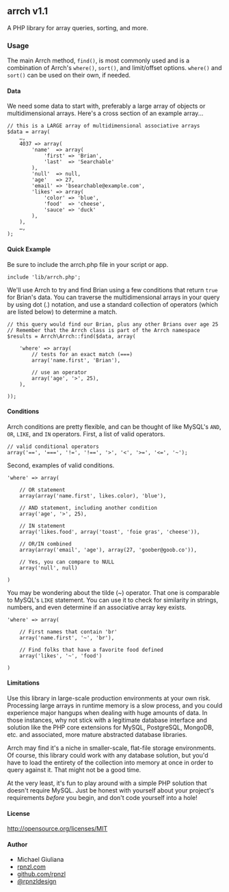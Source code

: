 ## arrch v1.1

A PHP library for array queries, sorting, and more.

### Usage

The main Arrch method, `find()`, is most commonly used and is a combination of Arrch's `where()`, `sort()`, and limit/offset options. `where()` and `sort()` can be used on their own, if needed.

#### Data

We need some data to start with, preferably a large array of objects or multidimensional arrays. Here's a cross section of an example array...

    // this is a LARGE array of multidimensional associative arrays
    $data = array(
        …,
        4037 => array(
            'name'  => array(
                'first' => 'Brian',
                'last'  => 'Searchable'
            ),
            'null'  => null,
            'age'   => 27,
            'email' => 'bsearchable@example.com',
            'likes' => array(
                'color' => 'blue',
                'food'  => 'cheese',
                'sauce' => 'duck'
            ),
        ),
        …,
    );

#### Quick Example

Be sure to include the arrch.php file in your script or app.

    include 'lib/arrch.php';

We'll use Arrch to try and find Brian using a few conditions that return `true` for Brian's data. You can traverse the multidimensional arrays in your query by using dot (.) notation, and use a standard collection of operators (which are listed below) to determine a match.

    // this query would find our Brian, plus any other Brians over age 25
    // Remember that the Arrch class is part of the Arrch namespace
    $results = Arrch\Arrch::find($data, array(

        'where' => array(
            // tests for an exact match (===)
            array('name.first', 'Brian'),

            // use an operator
            array('age', '>', 25),
        ),

    ));

#### Conditions

Arrch conditions are pretty flexible, and can be thought of like MySQL's `AND`, `OR`, `LIKE`, and `IN` operators. First, a list of valid operators.

    // valid conditional operators
    array('==', '===', '!=', '!==', '>', '<', '>=', '<=', '~');

Second, examples of valid conditions.

    'where' => array(

        // OR statement
        array(array('name.first', likes.color), 'blue'),

        // AND statement, including another condition
        array('age', '>', 25),

        // IN statement
        array('likes.food', array('toast', 'foie gras', 'cheese')),

        // OR/IN combined
        array(array('email', 'age'), array(27, 'goober@goob.co')),

        // Yes, you can compare to NULL
        array('null', null)

    )

You may be wondering about the tilde (~) operator. That one is comparable to MySQL's `LIKE` statement. You can use it to check for similarity in strings, numbers, and even determine if an associative array key exists.

    'where' => array(

        // First names that contain 'br'
        array('name.first', '~', 'br'),

        // Find folks that have a favorite food defined
        array('likes', '~', 'food')

    )

#### Limitations

Use this library in large-scale production environments at your own risk. Processing large arrays in runtime memory is a slow process, and you could experience major hangups when dealing with huge amounts of data. In those instances, why not stick with a legitimate database interface and solution like the PHP core extensions for MySQL, PostgreSQL, MongoDB, etc. and associated, more mature abstracted database libraries.

Arrch may find it's a niche in smaller-scale, flat-file storage environments. Of course, this library could work with any database solution, but you'd have to load the entirety of the collection into memory at once in order to query against it. That might not be a good time.

At the very least, it's fun to play around with a simple PHP solution that doesn't require MySQL. Just be honest with yourself about your project's requirements *before* you begin, and don't code yourself into a hole!

#### License

http://opensource.org/licenses/MIT

#### Author

* Michael Giuliana
* [rpnzl.com](http://rpnzl.com)
* [github.com/rpnzl](http://www.github.com/rpnzl)
* [@rpnzldesign](http://www.twitter.com/rpnzldesign)